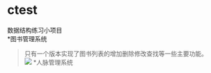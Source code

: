 ctest
===
数据结构练习小项目<br/>
*图书管理系统<br/>
>只有一个版本实现了图书列表的增加删除修改查找等一些主要功能。<br/>
![](https://github.com/mr-yhl/ctest/blob/master/ctest_book_list.jpg)
*人脉管理系统<br/>
